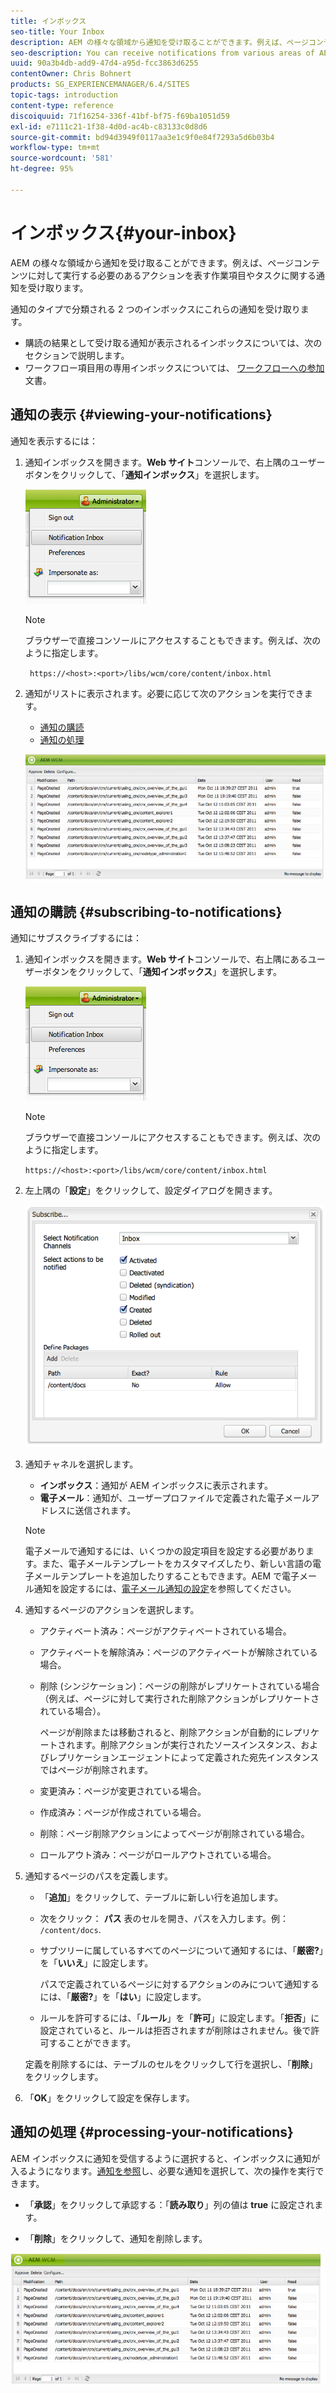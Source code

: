 ```yaml
---
title: インボックス
seo-title: Your Inbox
description: AEM の様々な領域から通知を受け取ることができます。例えば、ページコンテンツに対して実行する必要のあるアクションを表す作業項目やタスクに関する通知を受け取ります。
seo-description: You can receive notifications from various areas of AEM such as notification about work items or tasks that represent actions that you need to perform on page content.
uuid: 90a3b4db-add9-47d4-a95d-fcc3863d6255
contentOwner: Chris Bohnert
products: SG_EXPERIENCEMANAGER/6.4/SITES
topic-tags: introduction
content-type: reference
discoiquuid: 71f16254-336f-41bf-bf75-f69ba1051d59
exl-id: e7111c21-1f38-4d0d-ac4b-c83133c0d8d6
source-git-commit: bd94d3949f0117aa3e1c9f0e84f7293a5d6b03b4
workflow-type: tm+mt
source-wordcount: '581'
ht-degree: 95%

---
```


# インボックス{#your-inbox}

AEM の様々な領域から通知を受け取ることができます。例えば、ページコンテンツに対して実行する必要のあるアクションを表す作業項目やタスクに関する通知を受け取ります。

通知のタイプで分類される 2 つのインボックスにこれらの通知を受け取ります。

* 購読の結果として受け取る通知が表示されるインボックスについては、次のセクションで説明します。
* ワークフロー項目用の専用インボックスについては、 [ワークフローへの参加](/help/sites-classic-ui-authoring/classic-workflows-participating.md) 文書。

## 通知の表示 {#viewing-your-notifications}

通知を表示するには：

1. 通知インボックスを開きます。**Web サイト**&#x200B;コンソールで、右上隅のユーザーボタンをクリックして、「**通知インボックス**」を選択します。

   ![screen_shot_2012-02-08at105226am](assets/screen_shot_2012-02-08at105226am.png)

   >[!NOTE]
   >
   >ブラウザーで直接コンソールにアクセスすることもできます。例えば、次のように指定します。
   >
   >` https://<host>:<port>/libs/wcm/core/content/inbox.html`

1. 通知がリストに表示されます。必要に応じて次のアクションを実行できます。

   * [通知の購読](#subscribing-to-notifications)
   * [通知の処理](#processing-your-notifications)

   ![chlimage_1-8](assets/chlimage_1-8.jpeg)

## 通知の購読 {#subscribing-to-notifications}

通知にサブスクライブするには：

1. 通知インボックスを開きます。**Web サイト**&#x200B;コンソールで、右上隅にあるユーザーボタンをクリックして、「**通知インボックス**」を選択します。

   ![screen_shot_2012-02-08at105226am-1](assets/screen_shot_2012-02-08at105226am-1.png)

   >[!NOTE]
   >
   >ブラウザーで直接コンソールにアクセスすることもできます。例えば、次のように指定します。
   >
   >`https://<host>:<port>/libs/wcm/core/content/inbox.html`

1. 左上隅の「**設定**」をクリックして、設定ダイアログを開きます。

   ![screen_shot_2012-02-08at111056am](assets/screen_shot_2012-02-08at111056am.png)

1. 通知チャネルを選択します。

   * **インボックス**：通知が AEM インボックスに表示されます。
   * **電子メール**：通知が、ユーザープロファイルで定義された電子メールアドレスに送信されます。

   >[!NOTE]
   >
   >電子メールで通知するには、いくつかの設定項目を設定する必要があります。また、電子メールテンプレートをカスタマイズしたり、新しい言語の電子メールテンプレートを追加したりすることもできます。AEM で電子メール通知を設定するには、[電子メール通知の設定](/help/sites-administering/notification.md#configuringemailnotification)を参照してください。

1. 通知するページのアクションを選択します。

   * アクティベート済み：ページがアクティベートされている場合。
   * アクティベートを解除済み：ページのアクティベートが解除されている場合。
   * 削除 (シンジケーション)：ページの削除がレプリケートされている場合（例えば、ページに対して実行された削除アクションがレプリケートされている場合）。

      ページが削除または移動されると、削除アクションが自動的にレプリケートされます。削除アクションが実行されたソースインスタンス、およびレプリケーションエージェントによって定義された宛先インスタンスではページが削除されます。

   * 変更済み：ページが変更されている場合。
   * 作成済み：ページが作成されている場合。
   * 削除：ページ削除アクションによってページが削除されている場合。
   * ロールアウト済み：ページがロールアウトされている場合。

1. 通知するページのパスを定義します。

   * 「**追加**」をクリックして、テーブルに新しい行を追加します。
   * 次をクリック： **パス** 表のセルを開き、パスを入力します。例： `/content/docs`.
   * サブツリーに属しているすべてのページについて通知するには、「**厳密?**」を「**いいえ**」に設定します。

      パスで定義されているページに対するアクションのみについて通知するには、「**厳密?**」を「**はい**」に設定します。

   * ルールを許可するには、「**ルール**」を「**許可**」に設定します。「**拒否**」に設定されていると、ルールは拒否されますが削除はされません。後で許可することができます。

   定義を削除するには、テーブルのセルをクリックして行を選択し、「**削除**」をクリックします。

1. 「**OK**」をクリックして設定を保存します。

## 通知の処理 {#processing-your-notifications}

AEM インボックスに通知を受信するように選択すると、インボックスに通知が入るようになります。[通知を参照](#viewing-your-notifications)し、必要な通知を選択して、次の操作を実行できます。

* 「**承認**」をクリックして承認する：「**読み取り**」列の値は **true** に設定されます。

* 「**削除**」をクリックして、通知を削除します。

![chlimage_1-9](assets/chlimage_1-9.jpeg)
